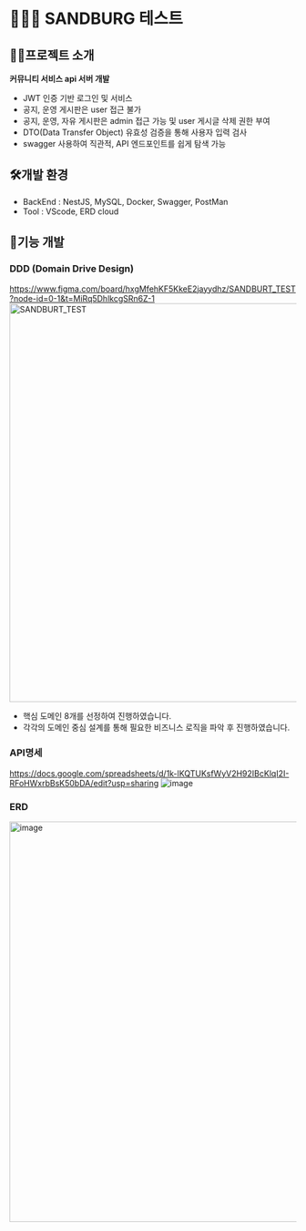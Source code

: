 # 🧑🏻‍💻 SANDBURG 테스트

## 💁🏻프로젝트 소개
**커뮤니티 서비스 api 서버 개발**
- JWT 인증 기반 로그인 및 서비스 
- 공지, 운영 게시판은 user 접근 불가
- 공지, 운영, 자유 게시판은 admin 접근 가능 및 user 게시글 삭제 권한 부여
- DTO(Data Transfer Object) 유효성 검증을 통해 사용자 입력 검사
- swagger 사용하여 직관적, API 엔드포인트를 쉽게 탐색 가능


## 🛠️개발 환경
- BackEnd : NestJS, MySQL, Docker, Swagger, PostMan
- Tool : VScode, ERD cloud

## 📂기능 개발
### DDD (Domain Drive Design)
https://www.figma.com/board/hxgMfehKF5KkeE2jayydhz/SANDBURT_TEST?node-id=0-1&t=MiRq5DhlkcgSRn6Z-1
<img width="700" alt="SANDBURT_TEST" src="https://github.com/user-attachments/assets/f419a85f-c25b-4a44-96d0-2272251cf98b">
- 핵심 도메인 8개를 선정하여 진행하였습니다.
- 각각의 도메인 중심 설계를 통해 필요한 비즈니스 로직을 파악 후 진행하였습니다. 

### API명세
https://docs.google.com/spreadsheets/d/1k-lKQTUKsfWyV2H92IBcKlqI2I-RFoHWxrbBsK50bDA/edit?usp=sharing
![image](https://github.com/user-attachments/assets/fcbe29d6-9f04-4ed8-927f-a5450ce5860d)

### ERD 
<img width="703" alt="image" src="https://github.com/user-attachments/assets/67631dae-8462-4c9d-ace4-ef6ee926d445">

